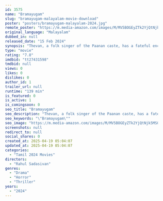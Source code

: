 ```yaml
---
id: 3575
name: "Bramayugam"
slug: "bramayugam-malayalam-movie-download"
poster: "posters/bramayugam-malayalam-2024.jpg"
remote_poster: "https://m.media-amazon.com/images/M/MV5BOGEyZTk2YjQtNjk5MS00NjExLWJmNDItMTRiYWQ2NWRkNDJmXkEyXkFqcGc@._V1_SX300.jpg"
original_language: "Malayalam"
dubbed_in: null
released_date: "15 Feb 2024"
synopsis: "Thevan, a folk singer of the Paanan caste, has a fateful encounter when escaping slavery, leading to him discovering an ancient traditional mansion altering his destiny."
type: "movie"
rating: "7.8"
imdbid: "tt27431598"
tmdbid: null
views: 0
likes: 0
dislikes: 0
author_id: 1
trailer_url: null
runtime: "139 min"
is_featured: 0
is_active: 1
is_comingsoon: 0
seo_title: "Bramayugam"
seo_description: "Thevan, a folk singer of the Paanan caste, has a fateful encounter when escaping slavery, leading to him discovering an ancient traditional mansion altering his destiny."
seo_keywords: "\"Bramayugam\""
seo_image: "https://m.media-amazon.com/images/M/MV5BOGEyZTk2YjQtNjk5MS00NjExLWJmNDItMTRiYWQ2NWRkNDJmXkEyXkFqcGc@._V1_SX300.jpg"
screenshots: null
redirect_to: null
social_shares: 0
created_at: 2025-04-19 05:04:07
updated_at: 2025-04-19 05:04:07
categories:
  - "Tamil 2024 Movies"
directors:
  - "Rahul Sadasivan"
genres:
  - "Drama"
  - "Horror"
  - "Thriller"
years:
  - "2024"
---
```


